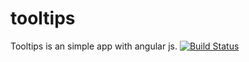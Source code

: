 # tooltips

Tooltips is an simple app with angular js.
[![Build Status](https://travis-ci.org/zhykovegor/tooltips.svg?branch=master)](https://travis-ci.org/zhykovegor/tooltips)
